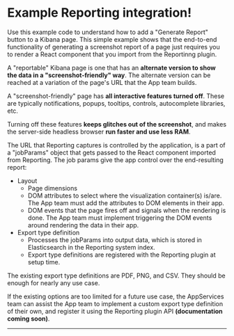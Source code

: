 # Example Reporting integration!

Use this example code to understand how to add a "Generate Report" button to a
Kibana page. This simple example shows that the end-to-end functionality of
generating a screenshot report of a page just requires you to render a React
component that you import from the Reportinng plugin.

A "reportable" Kibana page is one that has an **alternate version to show the data in a "screenshot-friendly" way**. The alternate version can be reached at a variation of the page's URL that the App team builds.

A "screenshot-friendly" page has **all interactive features turned off**. These are typically notifications, popups, tooltips, controls, autocomplete libraries, etc.

Turning off these features **keeps glitches out of the screenshot**, and makes the server-side headless browser **run faster and use less RAM**.

The URL that Reporting captures is controlled by the application, is a part of
a "jobParams" object that gets passed to the React component imported from
Reporting. The job params give the app control over the end-resulting report:

- Layout
  - Page dimensions
  - DOM attributes to select where the visualization container(s) is/are. The App team must add the attributes to DOM elements in their app.
  - DOM events that the page fires off and signals when the rendering is done. The App team must implement triggering the DOM events around rendering the data in their app.
- Export type definition
  - Processes the jobParams into output data, which is stored in Elasticsearch in the Reporting system index.
  - Export type definitions are registered with the Reporting plugin at setup time.

The existing export type definitions are PDF, PNG, and CSV. They should be
enough for nearly any use case.

If the existing options are too limited for a future use case, the AppServices
team can assist the App team to implement a custom export type definition of
their own, and register it using the Reporting plugin API **(documentation coming soon)**.

---
